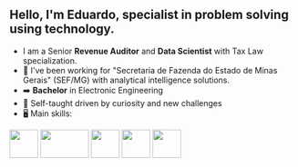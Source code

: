 ## Hello, I'm Eduardo, specialist in problem solving using technology.
- I am a Senior **Revenue Auditor** and **Data Scientist** with Tax Law specialization.
- 🔭 I've been working for "Secretaria de Fazenda do Estado de Minas Gerais" (SEF/MG) with analytical intelligence solutions.
- :arrow_right: **Bachelor** in Electronic Engineering
- :running: Self-taught driven by curiosity and new challenges
- 🖥️ Main skills:
<div display="inline">
  <img width="50" height="50" src="https://cdn.jsdelivr.net/gh/devicons/devicon@latest/icons/python/python-plain-wordmark.svg" />
  <img width="85" height="50" src="https://upload.wikimedia.org/wikipedia/commons/thumb/1/10/SAS_logo_horiz.svg/1280px-SAS_logo_horiz.svg.png" />
  <img width="50" height="50" src="https://cdn.jsdelivr.net/gh/devicons/devicon@latest/icons/spss/spss-plain.svg" />
  <img width="50" height="50" src="https://cdn.jsdelivr.net/gh/devicons/devicon/icons/r/r-original.svg" />
  <img width="50" height="50"src="https://cdn.jsdelivr.net/gh/devicons/devicon@latest/icons/docker/docker-plain-wordmark.svg" />
</div>

##
<!--
# ### You can find me in:
# &nbsp;<a href="https://www.linkedin.com/in/eduardo-lossio/">
# <img src="https://img.shields.io/badge/linkedin-%230077B5.svg?style=for-the-badge&logo=linkedin&logoColor=white">
# </a>&nbsp;

          
<!--
**elossio/elossio** is a ✨ _special_ ✨ repository because its `README.md` (this file) appears on your GitHub profile.

Here are some ideas to get you started:

- 🔭 I’m currently working on ...
- 🌱 I’m currently learning ...
- 👯 I’m looking to collaborate on ...
- 🤔 I’m looking for help with ...
- 💬 Ask me about ...
- 📫 How to reach me: ...
- 😄 Pronouns: ...
- ⚡ Fun fact: ...
-->
